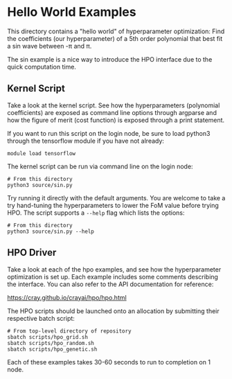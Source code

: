 # Hello World Examples

This directory contains a "hello world" of hyperparameter optimization:
Find the coefficients (our hyperparameter) of a 5th order polynomial that
best fit a sin wave between -π and π.

The sin example is a nice way to introduce the HPO interface due to the quick
computation time.

## Kernel Script

Take a look at the kernel script. See how the hyperparameters (polynomial
coefficients) are exposed as command line options through argparse and how the
figure of merit (cost function) is exposed through a print statement.

If you want to run this script on the login node, be sure to load python3
through the tensorflow module if you have not already:

    module load tensorflow

The kernel script can be run via command line on the login node:

    # From this directory
    python3 source/sin.py

Try running it directly with the default arguments. You are welcome to take a
try hand-tuning the hyperparameters to lower the FoM value before trying HPO. 
The script supports a `--help` flag which lists the options:

    # From this directory
    python3 source/sin.py --help


## HPO Driver

Take a look at each of the hpo examples, and see how the hyperparameter
optimization is set up. Each example includes some comments describing the
interface. You can also refer to the API documentation for reference:

https://cray.github.io/crayai/hpo/hpo.html

The HPO scripts should be launched onto an allocation by submitting their
respective batch script:

    # From top-level directory of repository
    sbatch scripts/hpo_grid.sh
    sbatch scripts/hpo_random.sh
    sbatch scripts/hpo_genetic.sh

Each of these examples takes 30-60 seconds to run to completion on 1 node.

